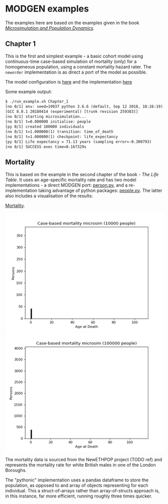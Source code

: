 # MODGEN examples

The examples here are based on the examples given in the book [*Microsimulation and Population Dynamics*](../../README.md#references). 

## Chapter 1
This is the first and simplest example - a basic cohort model using continuous-time case-based simulation of mortality (only) for a homogeneous population, using a constant mortality hazard rater. The `neworder` implementation is as direct a port of the model as possible. 

The model configuration is [here](../../examples/Chapter_1/config.py) and the implementation [here](../../examples/Chapter_1/person.py)

Some example output:
```
$ ./run_example.sh Chapter_1
[no 0/1] env: seed=19937 python 3.6.6 (default, Sep 12 2018, 18:26:19)  [GCC 8.0.1 20180414 (experimental) [trunk revision 259383]]
[no 0/1] starting microsimulation...
[no 0/1] t=0.000000 initialise: people
[py 0/1] created 100000 individuals
[no 0/1] t=1.000000(1) transition: time_of_death
[no 0/1] t=1.000000(1) checkpoint: life_expectancy
[py 0/1] Life expectancy = 71.13 years (sampling error=-0.300793)
[no 0/1] SUCCESS exec time=0.167329s
```

## Mortality

This is based on the example in the second chapter of the book - *The Life Table*. It uses an age-specific mortality rate and has two model implementations - a direct MODGEN port: [person.py](../../examples/Chapter_1a/person.py), and a re-implementation taking advantage of python packages: [people.py](../../examples/Chapter_1a/people.py). The latter also includes a visualisation of the results:

[Mortality](../../examples/mortality/config.py). 

![Mortality histogram - 10000 people](./img/mortality_hist_10k.gif) ![Mortality histogram - 100000 people](./img/mortality_hist_100k.gif)


The mortality data is sourced from the NewETHPOP project (TODO ref) and represents the mortality rate for white British males in one of the London Boroughs.

The "pythonic" implementation uses a pandas dataframe to store the population, as opposed to and array of objects representing for each individual. This a struct-of-arrays rather than array-of-structs approach is, in this instance, far more efficient, running roughly three times quicker.
